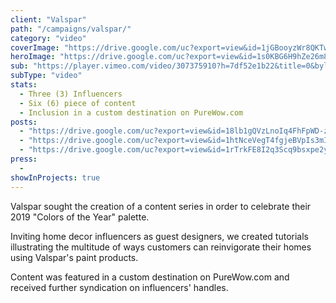 ```yaml
---
client: "Valspar"
path: "/campaigns/valspar/"
category: "video"
coverImage: "https://drive.google.com/uc?export=view&id=1jGBooyzWr8QKTwLODgJ1bYqR3hd9EW4Y"
heroImage: "https://drive.google.com/uc?export=view&id=1s0KBG6H9hZe26m84I075h8UIXBA8-KHe"
sub: "https://player.vimeo.com/video/307375910?h=7df52e1b22&title=0&byline=0&portrait=0"
subType: "video"
stats:
  - Three (3) Influencers
  - Six (6) piece of content
  - Inclusion in a custom destination on PureWow.com
posts:
  - "https://drive.google.com/uc?export=view&id=18lb1gQVzLnoIq4FhFpWD-zxsLot1y-nU"
  - "https://drive.google.com/uc?export=view&id=1htNceVegT4fgjeBVpIs3mIafhA1iS5he"
  - "https://drive.google.com/uc?export=view&id=1rTrkFE8I2q3Scq9bsxpe2yhBktZQpcuG"
press:
  -
showInProjects: true
---
```


Valspar sought the creation of a content series in order to celebrate their 2019 "Colors of the Year" palette.

Inviting home decor influencers as guest designers, we created tutorials illustrating the multitude of ways customers can reinvigorate their homes using Valspar's paint products.

Content was featured in a custom destination on PureWow.com and received further syndication on influencers' handles.
